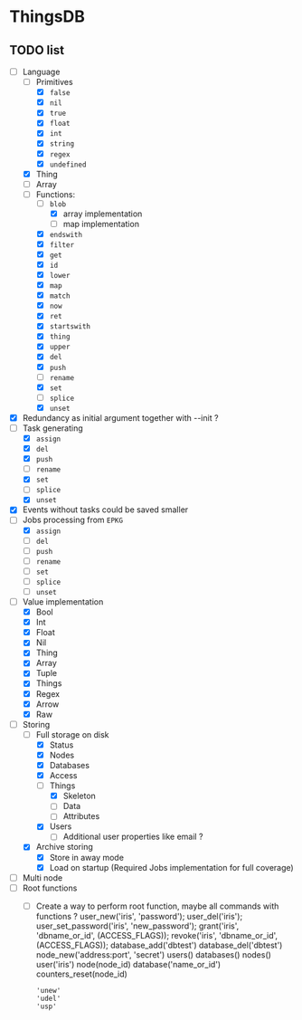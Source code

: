 # ThingsDB

## TODO list

- [ ] Language
    - [ ] Primitives
        - [x] `false`
        - [x] `nil`
        - [x] `true`
        - [x] `float`
        - [x] `int`
        - [x] `string`
        - [x] `regex`
        - [x] `undefined`
    - [x] Thing
    - [ ] Array
    - [ ] Functions:
        - [ ] `blob`
            - [x] array implementation
            - [ ] map implementation
        - [x] `endswith`
        - [x] `filter`
        - [x] `get`
        - [x] `id`
        - [x] `lower`
        - [x] `map`
        - [x] `match`
        - [x] `now`
        - [x] `ret`
        - [x] `startswith`
        - [x] `thing`
        - [x] `upper`
        - [x] `del`
        - [x] `push`
        - [ ] `rename`
        - [x] `set`
        - [ ] `splice`
        - [x] `unset`
- [x] Redundancy as initial argument together with --init ?
- [ ] Task generating
    - [x] `assign`
    - [x] `del`
    - [x] `push`
    - [ ] `rename`
    - [x] `set`
    - [ ] `splice`
    - [x] `unset`
- [x] Events without tasks could be saved smaller
- [ ] Jobs processing from `EPKG`
    - [x] `assign`
    - [ ] `del`
    - [ ] `push`
    - [ ] `rename`
    - [ ] `set`
    - [ ] `splice`
    - [ ] `unset`
- [ ] Value implementation
    - [x] Bool
    - [x] Int
    - [x] Float
    - [x] Nil
    - [x] Thing
    - [x] Array
    - [x] Tuple
    - [x] Things
    - [x] Regex
    - [x] Arrow
    - [x] Raw
- [ ] Storing
    - [ ] Full storage on disk
        - [x] Status
        - [x] Nodes
        - [x] Databases
        - [x] Access
        - [ ] Things
            - [x] Skeleton
            - [ ] Data
            - [ ] Attributes
        - [x] Users
            - [ ] Additional user properties like email ?
    - [x] Archive storing
        - [x] Store in away mode
        - [x] Load on startup (Required Jobs implementation for full coverage)
- [ ] Multi node
- [ ] Root functions
    - [ ] Create a way to perform root function, maybe all commands with
          functions ?
          user_new('iris', 'password');
          user_del('iris');
          user_set_password('iris', 'new_password');
          grant('iris', 'dbname_or_id', (ACCESS_FLAGS));
          revoke('iris', 'dbname_or_id', (ACCESS_FLAGS));
          database_add('dbtest')
          database_del('dbtest')
          node_new('address:port', 'secret')
          users()
          databases()
          nodes()
          user('iris')
          node(node_id)
          database('name_or_id')
          counters_reset(node_id)




          'unew'
          'udel'
          'usp'


